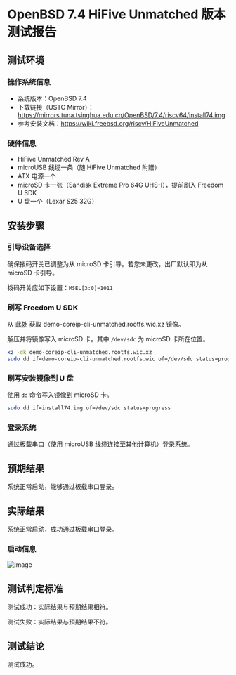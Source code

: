 # OpenBSD 7.4 HiFive Unmatched 版本测试报告

## 测试环境

### 操作系统信息

- 系统版本：OpenBSD 7.4
- 下载链接（USTC Mirror）：https://mirrors.tuna.tsinghua.edu.cn/OpenBSD/7.4/riscv64/install74.img
- 参考安装文档：https://wiki.freebsd.org/riscv/HiFiveUnmatched

### 硬件信息

- HiFive Unmatched Rev A
- microUSB 线缆一条（随 HiFive Unmatched 附赠）
- ATX 电源一个
- microSD 卡一张（Sandisk Extreme Pro 64G UHS-I），提前刷入 Freedom U SDK
- U 盘一个（Lexar S25 32G）

## 安装步骤

### 引导设备选择

确保拨码开关已调整为从 microSD 卡引导。若您未更改，出厂默认即为从 microSD 卡引导。

拨码开关应如下设置：`MSEL[3:0]=1011`

### 刷写 Freedom U SDK

从 [此处](https://github.com/sifive/freedom-u-sdk/releases/latest) 获取 demo-coreip-cli-unmatched.rootfs.wic.xz 镜像。

解压并将镜像写入 microSD 卡。其中 `/dev/sdc` 为 microSD 卡所在位置。

```bash
xz -dk demo-coreip-cli-unmatched.rootfs.wic.xz
sudo dd if=demo-coreip-cli-unmatched.rootfs.wic of=/dev/sdc status=progress
```

### 刷写安装镜像到 U 盘

使用 `dd` 命令写入镜像到 microSD 卡。

```bash
sudo dd if=install74.img of=/dev/sdc status=progress
```

### 登录系统

通过板载串口（使用 microUSB 线缆连接至其他计算机）登录系统。

## 预期结果

系统正常启动，能够通过板载串口登录。

## 实际结果

系统正常启动，成功通过板载串口登录。

### 启动信息

![image](https://github.com/ruyisdk/ruyi/assets/17025286/1b1f5549-3be5-4d57-920d-a006c7f2e026)

## 测试判定标准

测试成功：实际结果与预期结果相符。

测试失败：实际结果与预期结果不符。

## 测试结论

测试成功。